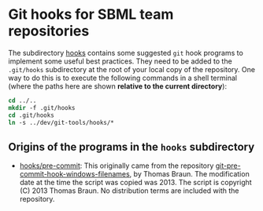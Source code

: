 Git hooks for SBML team repositories
====================================

The subdirectory [hooks](hooks) contains some suggested `git` hook programs to implement some useful best practices.  They need to be added to the `.git/hooks` subdirectory at the root of your local copy of the repository.  One way to do this is to execute the following commands in a shell terminal (where the paths here are shown **relative to the current directory**):

```csh
cd ../..
mkdir -f .git/hooks
cd .git/hooks
ln -s ../dev/git-tools/hooks/*
```

Origins of the programs in the `hooks` subdirectory
---------------------------------------------------

* [hooks/pre-commit](hooks/pre-commit): This originally came from the repository [git-pre-commit-hook-windows-filenames](https://github.com/t-b/git-pre-commit-hook-windows-filenames), by Thomas Braun.  The modification date at the time the script was copied was 2013.  The script is copyright (C) 2013 Thomas Braun.  No distribution terms are included with the repository.
